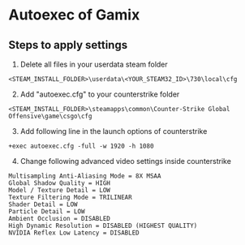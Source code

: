# Autoexec of Gamix

## Steps to apply settings

1. Delete all files in your userdata steam folder

```
<STEAM_INSTALL_FOLDER>\userdata\<YOUR_STEAM32_ID>\730\local\cfg
```

2. Add "autoexec.cfg" to your counterstrike folder

```
<STEAM_INSTALL_FOLDER>\steamapps\common\Counter-Strike Global Offensive\game\csgo\cfg
```

3. Add following line in the launch options of counterstrike

```
+exec autoexec.cfg -full -w 1920 -h 1080
```

4. Change following advanced video settings inside counterstrike

```
Multisampling Anti-Aliasing Mode = 8X MSAA
Global Shadow Quality = HIGH
Model / Texture Detail = LOW
Texture Filtering Mode = TRILINEAR
Shader Detail = LOW
Particle Detail = LOW
Ambient Occlusion = DISABLED
High Dynamic Resolution = DISABLED (HIGHEST QUALITY)
NVIDIA Reflex Low Latency = DISABLED
```
